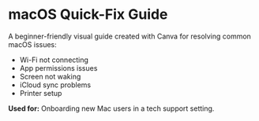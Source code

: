 # macOS Quick-Fix Guide

A beginner-friendly visual guide created with Canva for resolving common macOS issues:
- Wi-Fi not connecting
- App permissions issues
- Screen not waking
- iCloud sync problems
- Printer setup

**Used for:** Onboarding new Mac users in a tech support setting.
